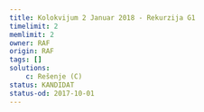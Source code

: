 ```yaml
---
title: Kolokvijum 2 Januar 2018 - Rekurzija G1
timelimit: 2
memlimit: 2
owner: RAF
origin: RAF
tags: []
solutions:
    c: Rešenje (C)
status: KANDIDAT
status-od: 2017-10-01
---
```

